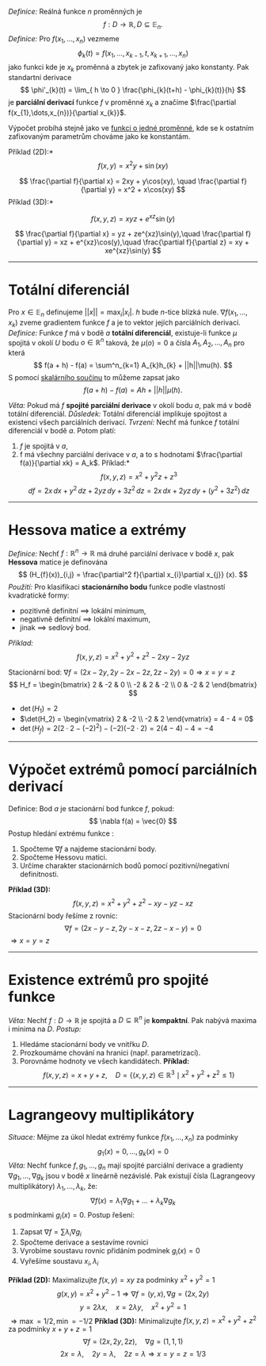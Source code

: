 *Definice:* Reálná funkce $n$ proměnných je
$$
f: D \to \mathbb{R}, D \subseteq \mathbb{E}_{n}.
$$
*Definice:* Pro $f(x_{1},\dots,x_{n})$ vezmeme 
$$
\phi_{k}(t) = f(x_{1},\dots,x_{k-1},t,x_{k+1},\dots,x_{n})
$$
jako funkci kde je $x_{k}$ proměnná a zbytek je zafixovaný jako konstanty. Pak standartní derivace 
$$
\phi'_{k}(t) = \lim_{ h \to 0 }  \frac{\phi_{k}(t+h) - \phi_{k}(t)}{h}
$$
je **parciální derivací** funkce $f$ v proměnné $x_{k}$ a značíme $\frac{\partial f(x_{1},\dots,x_{n})}{\partial x_{k}}$.

Výpočet probíhá stejně jako ve [funkci o jedné proměnné](Derivace), kde se k ostatním zafixovaným parametrům chováme jako ke konstantám. 

Příklad (2D):*
$$
f(x, y) = x^2y + \sin(xy)
$$

$$
\frac{\partial f}{\partial x} = 2xy + y\cos(xy), \quad \frac{\partial f}{\partial y} = x^2 + x\cos(xy)
$$
Příklad (3D):*

$$
f(x, y, z) = xyz + e^{xz} \sin(y)
$$

$$
\frac{\partial f}{\partial x} = yz + ze^{xz}\sin(y),\quad \frac{\partial f}{\partial y} = xz + e^{xz}\cos(y),\quad \frac{\partial f}{\partial z} = xy + xe^{xz}\sin(y)
$$

---
# Totální diferenciál
Pro $x \in \mathbb{E}_n$ definujeme $||x|| = \max_i |x_i |$. $h$ bude $n$-tice blízká nule. $\nabla f(x_{1},\dots,x_{k})$ zveme gradientem funkce $f$ a je to vektor jejích parciálních derivací.
*Definice:* Funkce $f$ má v bodě $a$ **totální diferenciál**, existuje-li funkce $\mu$ spojitá v okolí $U$ bodu $o \in \mathbb{R}^n$ taková, že $\mu(o) = 0$ a čísla $A_{1},A_{2},\dots,A_{n}$ pro která 
$$
f(a + h) - f(a) = \sum^n_{k=1} A_{k}h_{k} + ||h||\mu(h).
$$
S pomocí [skalárního součinu](linear_algebra/Skalární%20součin) to můžeme zapsat jako 
$$
f(a+h) - f(a) = Ah + ||h||\mu(h).
$$

*Věta:* Pokud má $f$ **spojité parciální derivace** v okolí bodu $a$, pak má v bodě totální diferenciál.
_Důsledek:_ Totální diferenciál implikuje spojitost a existenci všech parciálních derivací.
*Tvrzení:* Nechť má funkce $f$ totální diferenciál v bodě $a$. Potom platí: 
1. $f$ je spojitá v $a$,
2. f má všechny parciální derivace v $a$, a to s hodnotami $\frac{\partial f(a)}{\partial xk} = A_k$.
Příklad:*
$$
f(x, y, z) = x^2 + y^2z + z^3
$$
$$
df = 2x\,dx + y^2\,dz + 2yz\,dy + 3z^2\,dz = 2x\,dx + 2yz\,dy + (y^2 + 3z^2)\,dz
$$
---
# Hessova matice a extrémy
*Definice:* Nechť $f : \mathbb{R}^n \to \mathbb{R}$ má druhé parciální derivace v bodě $x$, pak **Hessova** matice je definována
$$
(H_{f}(x))_{i,j} = \frac{\partial^2 f}{\partial x_{i}\partial x_{j}} (x).
$$
*Použití:* Pro klasifikaci **stacionárního bodu** funkce podle vlastností kvadratické formy:
- pozitivně definitní $\implies$ lokální minimum,
- negativně definitní $\implies$ lokální maximum,
- jinak $\implies$ sedlový bod.


*Příklad:*
$$
f(x, y, z) = x^2 + y^2 + z^2 - 2xy - 2yz
$$

Stacionární bod: $\nabla f = (2x - 2y, 2y - 2x - 2z, 2z - 2y) = 0 \Rightarrow x = y = z$
$$
H_f = \begin{bmatrix} 2 & -2 & 0 \\ -2 & 2 & -2 \\ 0 & -2 & 2 \end{bmatrix}
$$
- $\det(H_1) = 2$
- $\det(H_2) = \begin{vmatrix} 2 & -2 \\ -2 & 2 \end{vmatrix} = 4 - 4 = 0$
- $\det(H_f) = 2(2 \cdot 2 - (-2)^2) - (-2)(-2 \cdot 2) = 2(4 - 4) - 4 = -4$

---
# Výpočet extrémů pomocí parciálních derivací
Definice: Bod $a$ je stacionární bod funkce $f$, pokud:
$$
\nabla f(a) = \vec{0}
$$
Postup hledání extrému funkce :
1. Spočteme $\nabla f$ a najdeme stacionární body.
2. Spočteme Hessovu matici.
3. Určíme charakter stacionárních bodů pomocí pozitivní/negativní definitnosti.

**Příklad (3D):**
$$
f(x, y, z) = x^2 + y^2 + z^2 - xy - yz - xz
$$
Stacionární body řešíme z rovnic:
$$
\nabla f = (2x - y - z, 2y - x - z, 2z - x - y) = 0
$$
$\Rightarrow x = y = z$

--- 
# Existence extrémů pro spojité funkce
_Věta:_ Nechť $f: D\to \mathbb{R}$ je spojitá a $D \subseteq \mathbb{R}^n$ je **kompaktní**. Pak nabývá maxima i minima na $D$.
_Postup:_
1. Hledáme stacionární body ve vnitřku $D$.
2. Prozkoumáme chování na hranici (např. parametrizací).
3. Porovnáme hodnoty ve všech kandidátech.
**Příklad:**
$$
f(x, y, z) = x + y + z,\quad D = \{ (x, y, z) \in \mathbb{R}^3 \mid x^2 + y^2 + z^2 \leq 1 \}
$$

---
# Lagrangeovy multiplikátory
*Situace:* Mějme za úkol hledat extrémy funkce $f(x_{1},\dots,x_{n})$ za podmínky
$$
g_{1}(x) = 0,\dots, g_{k}(x) = 0
$$
*Věta:* Nechť funkce $f,g_{1},\dots,g_{n}$ mají spojité parciální derivace a gradienty $\nabla g_{1}, \dots,\nabla g_k$ jsou v bodě $x$ lineárně nezávislé. Pak existují čísla (Lagrangeovy multiplikátory) $\lambda_{1}, \dots,\lambda_{k}$, že:
$$
\nabla f(x) =  \lambda_{1}\nabla g_{1}+ \dots+ \lambda_{k}\nabla g_k
$$
s podmínkami $g_{i}(x) =0$.
Postup řešení:
1. Zapsat $\nabla f = \sum \lambda_{i} \nabla g_{i}$
2. Spočteme derivace a sestavíme rovnici
3. Vyrobíme soustavu rovnic přidáním podmínek $g_{i}(x) =0$
4. Vyřešíme soustavu $x_{i}, \lambda_{i}$

**Příklad (2D):** Maximalizujte $f(x, y) = xy$ za podmínky $x^2 + y^2 = 1$
$$
g(x, y) = x^2 + y^2 - 1 \Rightarrow \nabla f = (y, x), \nabla g = (2x, 2y)
$$
$$
y = 2\lambda x,\quad x = 2\lambda y,\quad x^2 + y^2 = 1
$$
$\Rightarrow \max = 1/2, \min = -1/2$
**Příklad (3D):** Minimalizujte $f(x, y, z) = x^2 + y^2 + z^2$ za podmínky $x + y + z = 1$
$$
\nabla f = (2x, 2y, 2z),\quad \nabla g = (1, 1, 1)
$$
$$
2x = \lambda,\quad 2y = \lambda,\quad 2z = \lambda \Rightarrow x = y = z = 1/3
$$
